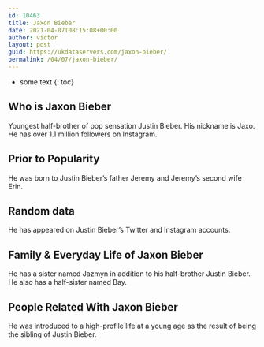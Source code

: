 ```yaml
---
id: 10463
title: Jaxon Bieber
date: 2021-04-07T08:15:08+00:00
author: victor
layout: post
guid: https://ukdataservers.com/jaxon-bieber/
permalink: /04/07/jaxon-bieber/
---
```


* some text
{: toc}


## Who is Jaxon Bieber



Youngest half-brother of pop sensation Justin Bieber. His nickname is Jaxo. He has over 1.1 million followers on Instagram. 

                
                
                
## Prior to Popularity



He was born to Justin Bieber&#8217;s father Jeremy and Jeremy&#8217;s second wife Erin.

                
                
                
## Random data



He has appeared on Justin Bieber&#8217;s Twitter and Instagram accounts.

                
                
                
## Family & Everyday Life of Jaxon Bieber



He has a sister named Jazmyn in addition to his half-brother Justin Bieber. He also has a half-sister named Bay.

                
                
                
## People Related With Jaxon Bieber



He was introduced to a high-profile life at a young age as the result of being the sibling of Justin Bieber.

                
              
            
          
          
          